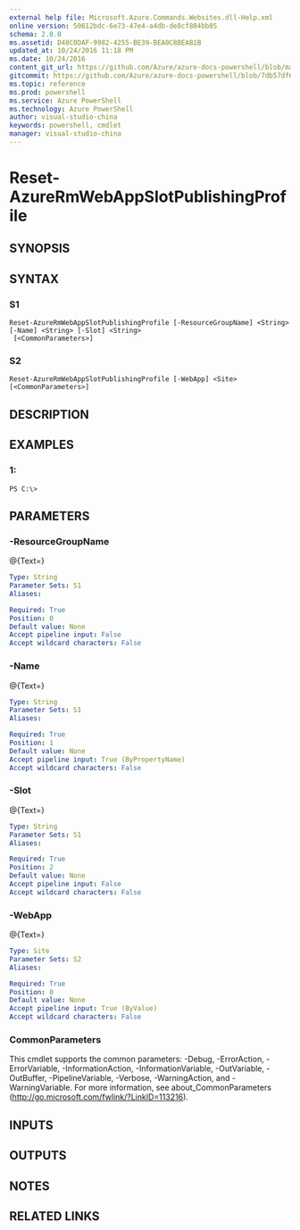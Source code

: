 ```yaml
---
external help file: Microsoft.Azure.Commands.Websites.dll-Help.xml
online version: 50612bdc-6e73-47e4-a4db-de8cf804bb85
schema: 2.0.0
ms.assetid: D48C0DAF-9982-4255-BE39-BEA0C8BEAB1B
updated_at: 10/24/2016 11:18 PM
ms.date: 10/24/2016
content_git_url: https://github.com/Azure/azure-docs-powershell/blob/master/azureps-cmdlets-docs/ResourceManager/AzureRM.Websites/v2.2.0/Reset-AzureRmWebAppSlotPublishingProfile.md
gitcommit: https://github.com/Azure/azure-docs-powershell/blob/7db57df6b5e709a7c001e6de362a1240d7583ae8/azureps-cmdlets-docs/ResourceManager/AzureRM.Websites/v2.2.0/Reset-AzureRmWebAppSlotPublishingProfile.md
ms.topic: reference
ms.prod: powershell
ms.service: Azure PowerShell
ms.technology: Azure PowerShell
author: visual-studio-china
keywords: powershell, cmdlet
manager: visual-studio-china
---
```


# Reset-AzureRmWebAppSlotPublishingProfile

## SYNOPSIS

## SYNTAX

### S1
```
Reset-AzureRmWebAppSlotPublishingProfile [-ResourceGroupName] <String> [-Name] <String> [-Slot] <String>
 [<CommonParameters>]
```

### S2
```
Reset-AzureRmWebAppSlotPublishingProfile [-WebApp] <Site> [<CommonParameters>]
```

## DESCRIPTION

## EXAMPLES

### 1:
```
PS C:\>
```

## PARAMETERS

### -ResourceGroupName
@{Text=}

```yaml
Type: String
Parameter Sets: S1
Aliases: 

Required: True
Position: 0
Default value: None
Accept pipeline input: False
Accept wildcard characters: False
```

### -Name
@{Text=}

```yaml
Type: String
Parameter Sets: S1
Aliases: 

Required: True
Position: 1
Default value: None
Accept pipeline input: True (ByPropertyName)
Accept wildcard characters: False
```

### -Slot
@{Text=}

```yaml
Type: String
Parameter Sets: S1
Aliases: 

Required: True
Position: 2
Default value: None
Accept pipeline input: False
Accept wildcard characters: False
```

### -WebApp
@{Text=}

```yaml
Type: Site
Parameter Sets: S2
Aliases: 

Required: True
Position: 0
Default value: None
Accept pipeline input: True (ByValue)
Accept wildcard characters: False
```

### CommonParameters
This cmdlet supports the common parameters: -Debug, -ErrorAction, -ErrorVariable, -InformationAction, -InformationVariable, -OutVariable, -OutBuffer, -PipelineVariable, -Verbose, -WarningAction, and -WarningVariable. For more information, see about_CommonParameters (http://go.microsoft.com/fwlink/?LinkID=113216).

## INPUTS

## OUTPUTS

## NOTES

## RELATED LINKS


